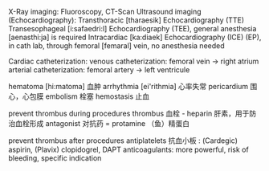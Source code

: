 X-Ray imaging: Fluoroscopy, CT-Scan
Ultrasound imaging (Echocardiography): 
Transthoracic [tharaesik] Echocardiography (TTE)
Transesophageal [i:safaedri:l] Echocardiography (TEE), general anesthesia [aenasthi:ja] is required
Intracardiac [ka:diaek] Echocardiography (ICE) (EP), in cath lab, through femoral [femaral] vein, no anesthesia needed

Cardiac catheterization:
venous catheterization: femoral vein -> right atrium
arterial catheterization: femoral artery -> left ventricule

hematoma [hi:matoma] 血肿
arrhythmia [ei'rithmia] 心率失常
pericardium 围心，心包膜
embolism 栓塞
hemostasis 止血

prevent thrombus during procedures
thrombus 血栓 - heparin 肝素，用于防治血栓形成
antagonist 对抗药 = protamine （鱼）精蛋白

prevent thrombus after procedures
antiplatelets 抗血小板 : (Cardegic) aspirin, (Plavix) clopidogrel, DAPT
anticoagulants: more powerful, risk of bleeding, specific indication





